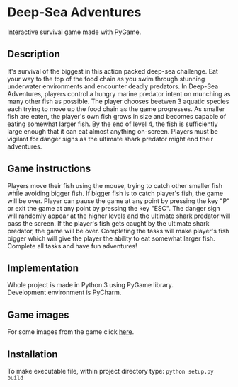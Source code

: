# Deep-Sea Adventures
Interactive survival game made with PyGame.

## Description
It's survival of the biggest in this action packed deep-sea challenge. Eat your way to the top of the food chain as you swim through stunning underwater environments and encounter deadly predators. In Deep-Sea Adventures, players control a hungry marine predator intent on munching as many other fish as possible. The player chooses beetwen 3 aquatic species each trying to move up the food chain as the game progresses. As smaller fish are eaten, the player's own fish grows in size and becomes capable of eating somewhat larger fish. By the end of level 4, the fish is sufficiently large enough that it can eat almost anything on-screen. Players must be vigilant for danger signs as the ultimate shark predator might end their adventures.

## Game instructions
Players move their fish using the mouse, trying to catch other smaller fish while avoiding bigger fish. If bigger fish is to catch player's fish, the game will be over. Player can pause the game at any point by pressing the key "P" or exit the game at any point by pressing the key "ESC". The danger sign will randomly appear at the higher levels and the ultimate shark predator will pass the screen. If the player's fish gets caught by the ultimate shark predator, the game will be over. Completing the tasks will make player's fish bigger which will give the player the ability to eat somewhat larger fish. Complete all tasks and have fun adventures!

## Implementation
Whole project is made in Python 3 using PyGame library. <br>Development environment is PyCharm.

## Game images
For some images from the game click [here](img/Gameplay/).

## Installation
To make executable file, within project directory type:
`python setup.py build`
